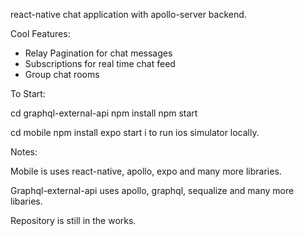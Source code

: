 react-native chat application with apollo-server backend.

Cool Features:
- Relay Pagination for chat messages
- Subscriptions for real time chat feed
- Group chat rooms

To Start: 

cd graphql-external-api 
npm install
npm start

cd mobile
npm install
expo start 
i to run ios simulator locally. 

Notes: 

Mobile is uses react-native, apollo, expo and many more libraries.

Graphql-external-api uses apollo, graphql, sequalize and many more libaries. 

Repository is still in the works. 
